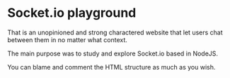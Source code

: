 # Socket.io playground
That is an unopinioned and strong charactered website that let users chat between them in no matter what context.

The main purpose was to study and explore Socket.io based in NodeJS. 

You can blame and comment the HTML structure as much as you wish.
